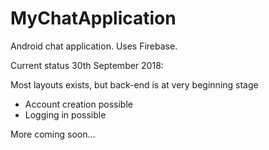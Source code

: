 # MyChatApplication
Android chat application. Uses Firebase.

Current status 30th September 2018:

Most layouts exists, but back-end is at very beginning stage

- Account creation possible
- Logging in possible

More coming soon...
